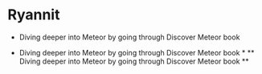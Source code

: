 # Ryannit
- Diving deeper into Meteor by going through Discover Meteor book
* Diving deeper into Meteor by going through Discover Meteor book *
** Diving deeper into Meteor by going through Discover Meteor book **
